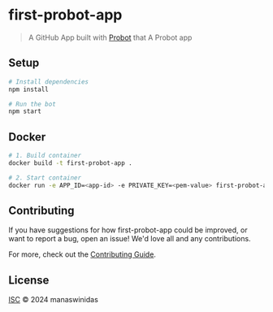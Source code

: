 # first-probot-app

> A GitHub App built with [Probot](https://github.com/probot/probot) that A Probot app

## Setup

```sh
# Install dependencies
npm install

# Run the bot
npm start
```

## Docker

```sh
# 1. Build container
docker build -t first-probot-app .

# 2. Start container
docker run -e APP_ID=<app-id> -e PRIVATE_KEY=<pem-value> first-probot-app
```

## Contributing

If you have suggestions for how first-probot-app could be improved, or want to report a bug, open an issue! We'd love all and any contributions.

For more, check out the [Contributing Guide](CONTRIBUTING.md).

## License

[ISC](LICENSE) © 2024 manaswinidas
